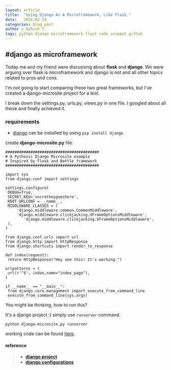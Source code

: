 ```yaml
---
layout: article
title:  "Using Django As A Microframework, Like Flask."
date:   2016-02-10
categories: blog post
author : Ashish T.
tags: python django microframework flask code snippet github
---
```

## #django as microframework

Today me and my friend were discussing about **flask** and **django**. We were arguing over flask is microframework and django is not and all other topics related to pros and cons.

I'm not going to start comparing these two great frameworks, but I've created a django-microsite project for a test.

I break down the settings.py, urls.py, views.py in one file. I googled about all these and finally achieved it.

### requirements
* [django](https://www.djangoproject.com/) can be installed by using ```pip install django```

create **django-microsite.py** file.

```
#########################################
# A Pythonic Django Microsite example
# Inspired by Flask and Bottle framework
#########################################

import sys
from django.conf import settings

settings.configure(
 DEBUG=True,
 SECRET_KEU='secretkeygoeshere',
 ROOT_URLCONF = __name__,
 MIDDLEWARE_CLASSES = (
     'django.middleware.common.CommonMiddleware',
     'django.middleware.clickjacking.XFrameOptionsMiddleware',
        'django.middleware.clickjacking.XFrameOptionsMiddleware',
 ),
)

from django.conf.urls import url
from django.http import HttpResponse
from django.shortcuts import render_to_response

def index(request):
 return HttpResponse("Hey see this! It's working.")

urlpatterns = (
 url(r'^$', index,name="index_page"),
)

if __name__ == "__main__":
 from django.core.management import execute_from_command_line
 execute_from_command_line(sys.argv)
```

You might be thinking, how to run this?

It's a django project :) simply use ```runserver``` command.

```python django-microsite.py runserver```

working code can be found [here](https://github.com/ashish2py/django-microsite).

#### reference
> * **[django project](https://github.com/ashish2py/django-microsite)**
> * **[django configurations](https://github.com/ashish2py/django-microsite)**
